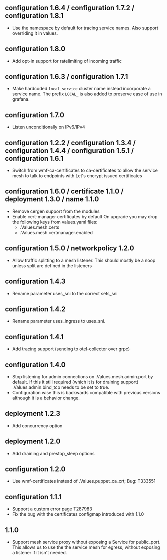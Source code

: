 ## configuration 1.6.4 / configuration 1.7.2 / configuration 1.8.1
- Use the namespace by default for tracing service names.
  Also support overriding it in values.

## configuration 1.8.0
- Add opt-in support for ratelimiting of incoming traffic

## configuration 1.6.3 / configuration 1.7.1
- Make hardcoded `local_service` cluster name instead incorporate a service name.
  The prefix `LOCAL_` is also added to preserve ease of use in grafana.

## configuration 1.7.0

- Listen unconditionally on IPv6/IPv4

## configuration 1.2.2 / configuration 1.3.4 / configuration 1.4.4 / configuration 1.5.1 / configuration 1.6.1
- Switch from wmf-ca-certificates to ca-certificates to allow the service mesh
  to talk to endpoints with Let's encrypt issued certificates

## configuration 1.6.0 / certificate 1.1.0 / deployment 1.3.0 / name 1.1.0
- Remove cergen support from the modules
- Enable cert-manager certificates by default
  On upgrade you may drop the following keys from values.yaml files:
  - .Values.mesh.certs
  - .Values.mesh.certmanager.enabled

## configuration 1.5.0 / networkpolicy 1.2.0
- Allow traffic splitting to a mesh listener.
  This should mostly be a noop unless split are defined in the listeners

## configuration 1.4.3
- Rename parameter uses_sni to the correct sets_sni
## configuration 1.4.2
- Rename parameter uses_ingress to uses_sni.

## configuration 1.4.1
- Add tracing support (sending to otel-collector over grpc)

## configuration 1.4.0
- Stop listening for admin connections on .Values.mesh.admin.port by default.
  If this it still required (which it is for draining support)
  .Values.admin.bind_tcp needs to be set to true.
- Configuration wise this is backwards compatible with previous versions
  although it is a behavior change.

## deployment 1.2.3
- Add concurrency option

## deployment 1.2.0
- Add draining and prestop_sleep options

## configuration 1.2.0
- Use wmf-certificates instead of .Values.puppet_ca_crt; Bug: T333551

## configuration 1.1.1
- Support a custom error page T287983
- Fix the bug with the certificates configmap introduced with 1.1.0

## 1.1.0
- Support mesh service proxy without exposing a Service for public_port.
  This allows us to use the the service mesh for egress,
  without exposing a listener if it isn't needed.
